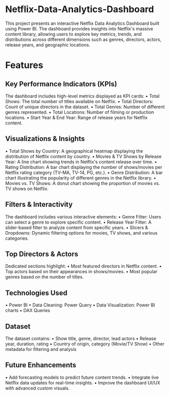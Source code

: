 # Netflix-Data-Analytics-Dashboard
This project presents an interactive Netflix Data Analytics Dashboard built using Power BI.
The dashboard provides insights into Netflix's massive content library, allowing users to explore key metrics, trends, and distributions across different dimensions such as genres, directors, actors, release years, and geographic locations.

# Features

## Key Performance Indicators (KPIs)

The dashboard includes high-level metrics displayed as KPI cards:
•	Total Shows: The total number of titles available on Netflix.
•	Total Directors: Count of unique directors in the dataset.
•	Total Genres: Number of different genres represented.
•	Total Locations: Number of filming or production locations.
•	Start Year & End Year: Range of release years for Netflix content.

## Visualizations & Insights

•	Total Shows by Country: A geographical heatmap displaying the distribution of Netflix content by country.
•	Movies & TV Shows by Release Year: A line chart showing trends in Netflix's content release over time.
•	Rating Distribution: A bar chart displaying the number of shows/movies per Netflix rating category (TV-MA, TV-14, PG, etc.).
•	Genre Distribution: A bar chart illustrating the popularity of different genres in the Netflix library.
•	Movies vs. TV Shows: A donut chart showing the proportion of movies vs. TV shows on Netflix.

## Filters & Interactivity

The dashboard includes various interactive elements:
•	Genre Filter: Users can select a genre to explore specific content.
•	Release Year Filter: A slider-based filter to analyze content from specific years.
•	Slicers & Dropdowns: Dynamic filtering options for movies, TV shows, and various categories.

## Top Directors & Actors

Dedicated sections highlight:
•	Most featured directors in Netflix content.
•	Top actors based on their appearances in shows/movies.
•	Most popular genres based on the number of titles.

## Technologies Used

•	Power BI
•	Data Cleaning: Power Query 
•	Data Visualization: Power BI charts
•	DAX Queries 

##  Dataset

The dataset contains:
•	Show title, genre, director, lead actors
•	Release year, duration, rating
•	Country of origin, category (Movie/TV Show)
•	Other metadata for filtering and analysis

## Future Enhancements

•	Add forecasting models to predict future content trends.
•	Integrate live Netflix data updates for real-time insights.
•	Improve the dashboard UI/UX with advanced custom visuals.
